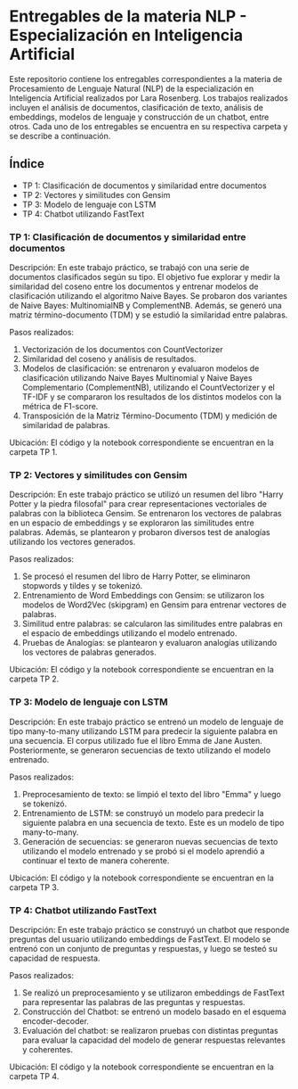 # Entregables de la materia NLP - Especialización en Inteligencia Artificial
Este repositorio contiene los entregables correspondientes a la materia de Procesamiento de Lenguaje Natural (NLP) de la especialización en Inteligencia Artificial realizados por Lara Rosenberg. Los trabajos realizados incluyen el análisis de documentos, clasificación de texto, análisis de embeddings, modelos de lenguaje y construcción de un chatbot, entre otros. Cada uno de los entregables se encuentra en su respectiva carpeta y se describe a continuación.

## Índice
- TP 1: Clasificación de documentos y similaridad entre documentos
- TP 2: Vectores y similitudes con Gensim
- TP 3: Modelo de lenguaje con LSTM
- TP 4: Chatbot utilizando FastText

### TP 1: Clasificación de documentos y similaridad entre documentos
Descripción:
En este trabajo práctico, se trabajó con una serie de documentos clasificados según su tipo. El objetivo fue explorar y medir la similaridad del coseno entre los documentos y entrenar modelos de clasificación utilizando el algoritmo Naive Bayes. Se probaron dos variantes de Naive Bayes: MultinomialNB y ComplementNB. Además, se generó una matriz término-documento (TDM) y se estudió la similaridad entre palabras.

Pasos realizados:
1. Vectorización de los documentos con CountVectorizer
2. Similaridad del coseno y análisis de resultados.
3. Modelos de clasificación: se entrenaron y evaluaron modelos de clasificación utilizando Naive Bayes Multinomial y Naive Bayes Complementario (ComplementNB), utilizando el CountVectorizer y el TF-IDF y se compararon los resultados de los distintos modelos con la métrica de F1-score.
4. Transposición de la Matriz Término-Documento (TDM) y medición de similaridad de palabras.

Ubicación:
El código y la notebook correspondiente se encuentran en la carpeta TP 1.

### TP 2: Vectores y similitudes con Gensim
Descripción:
En este trabajo práctico se utilizó un resumen del libro "Harry Potter y la piedra filosofal" para crear representaciones vectoriales de palabras con la biblioteca Gensim. Se entrenaron los vectores de palabras en un espacio de embeddings y se exploraron las similitudes entre palabras. Además, se plantearon y probaron diversos test de analogías utilizando los vectores generados.

Pasos realizados:
1. Se procesó el resumen del libro de Harry Potter, se eliminaron stopwords y tildes y se tokenizó.
2. Entrenamiento de Word Embeddings con Gensim: se utilizaron los modelos de Word2Vec (skipgram) en Gensim para entrenar vectores de palabras.
3. Similitud entre palabras: se calcularon las similitudes entre palabras en el espacio de embeddings utilizando el modelo entrenado.
4. Pruebas de Analogías: se plantearon y evaluaron analogías utilizando los vectores de palabras generados.

Ubicación:
El código y la notebook correspondiente se encuentran en la carpeta TP 2.

### TP 3: Modelo de lenguaje con LSTM
Descripción:
En este trabajo práctico se entrenó un modelo de lenguaje de tipo many-to-many utilizando LSTM para predecir la siguiente palabra en una secuencia. El corpus utilizado fue el libro Emma de Jane Austen. Posteriormente, se generaron secuencias de texto utilizando el modelo entrenado.

Pasos realizados:
1. Preprocesamiento de texto: se limpió el texto del libro "Emma" y luego se tokenizó.
2. Entrenamiento de LSTM: se construyó un modelo para predecir la siguiente palabra en una secuencia de texto. Este es un modelo de tipo many-to-many.
3. Generación de secuencias: se generaron nuevas secuencias de texto utilizando el modelo entrenado y se probó si el modelo aprendió a continuar el texto de manera coherente.

Ubicación:
El código y la notebook correspondiente se encuentran en la carpeta TP 3.

### TP 4: Chatbot utilizando FastText
Descripción:
En este trabajo práctico se construyó un chatbot que responde preguntas del usuario utilizando embeddings de FastText. El modelo se entrenó con un conjunto de preguntas y respuestas, y luego se testeó su capacidad de respuesta.

Pasos realizados:
1. Se realizó un preprocesamiento y se utilizaron embeddings de FastText para representar las palabras de las preguntas y respuestas.
2. Construcción del Chatbot: se entrenó un modelo basado en el esquema encoder-decoder.
3. Evaluación del chatbot: se realizaron pruebas con distintas preguntas para evaluar la capacidad del modelo de generar respuestas relevantes y coherentes.

Ubicación:
El código y la notebook correspondiente se encuentran en la carpeta TP 4.
